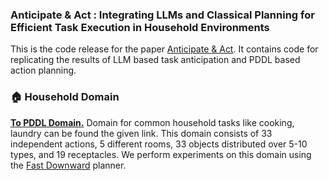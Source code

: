 ### Anticipate & Act : Integrating LLMs and Classical Planning for Efficient Task Execution in Household Environments

This is the code release for the paper [Anticipate & Act](https://raraghavarora.github.io/ahsoka). It contains code for replicating the results of LLM based task anticipation and PDDL based action planning.

### :house: Household Domain
**[To PDDL Domain.](https://github.com/AnticipateAndAct/AnticipateAndAct/tree/main/PDDL)**
Domain for common household tasks like cooking, laundry can be found the given link. This domain consists of 33 independent actions, 5 different rooms, 33 objects distributed over 5-10 types, and 19 receptacles. We perform experiments on this domain using the [Fast Downward](https://www.fast-downward.org/) planner.


<!--
**AnticipateAndAct/AnticipateAndAct** is a ✨ _special_ ✨ repository because its `README.md` (this file) appears on your GitHub profile.

Here are some ideas to get you started:


- 🔭 I’m currently working on ...
- 🌱 I’m currently learning ...
- 👯 I’m looking to collaborate on ...
- 🤔 I’m looking for help with ...
- 💬 Ask me about ...
- 📫 How to reach me: ...
- 😄 Pronouns: ...
- ⚡ Fun fact: ...
-->
